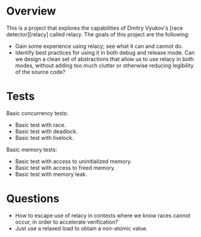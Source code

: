 # Overview

This is a project that explores the capabilities of Dmitry Vyukov's [race detector][relacy] called
relacy. The goals of this project are the following:

- Gain some experience using relacy; see what it can and cannot do.
- Identify best practices for using it in both debug and release mode. Can we design a clean set of
  abstractions that allow us to use relacy in both modes, without adding too much clutter or
  otherwise reducing legibility of the source code?

# Tests

Basic concurrency tests:
- Basic test with race.
- Basic test with deadlock.
- Basic test with livelock.

Basic memory tests:
- Basic test with access to uninitialized memory.
- Basic test with access to freed memory.
- Basic test with memory leak.

# Questions

- How to escape use of relacy in contexts where we know races cannot occur, in order to accelerate
  verification?
- Just use a relaxed load to obtain a non-atomic value.
